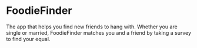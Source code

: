 # FoodieFinder

The app that helps you find new friends to hang with. Whether you are single or married, FoodieFinder matches you and a friend by taking a survey to find your equal.
